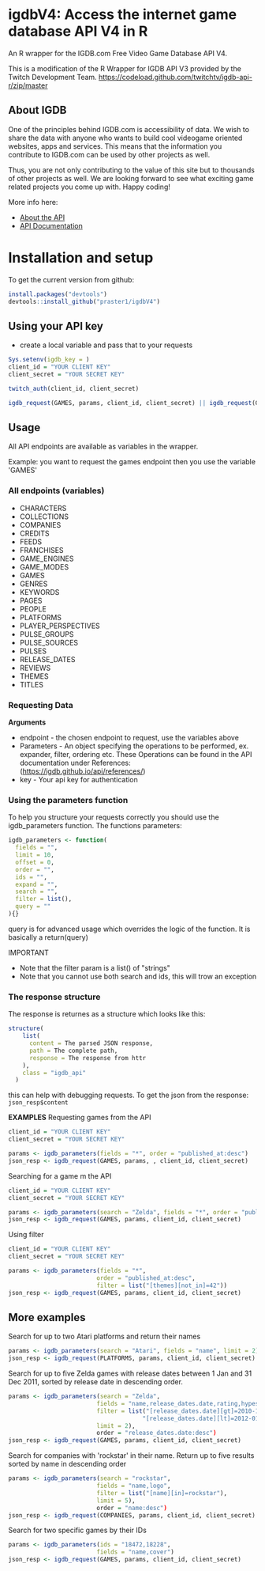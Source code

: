 # igdbV4: Access the internet game database API V4 in R
An R wrapper for the IGDB.com Free Video Game Database API V4.

This is a modification of the R Wrapper for IGDB API V3 provided by the Twitch Development Team.
https://codeload.github.com/twitchtv/igdb-api-r/zip/master

## About IGDB
One of the principles behind IGDB.com is accessibility of data. We wish to share the data with anyone who wants to build cool videogame oriented websites, apps and services. This means that the information you contribute to IGDB.com can be used by other projects as well.

Thus, you are not only contributing to the value of this site but to thousands of other projects as well. We are looking forward to see what exciting game related projects you come up with. Happy coding!

More info here:
* [About the API](https://www.igdb.com/api)
* [API Documentation](https://igdb.github.io/api/about/welcome/)

# Installation and setup
To get the current version from github:
``` R
install.packages("devtools")
devtools::install_github("praster1/igdbV4")
```

## Using your API key
* create a local variable and pass that to your requests
``` R
Sys.setenv(igdb_key = )
client_id = "YOUR CLIENT KEY"
client_secret = "YOUR SECRET KEY"

twitch_auth(client_id, client_secret)

igdb_request(GAMES, params, client_id, client_secret) || igdb_request(GAMES, params, client_id, client_secret)
```

## Usage
All API endpoints are available as variables in the wrapper.

Example: you want to request the games endpoint then you use the variable 'GAMES'
### All endpoints (variables)
* CHARACTERS
* COLLECTIONS
* COMPANIES
* CREDITS
* FEEDS
* FRANCHISES
* GAME_ENGINES
* GAME_MODES
* GAMES
* GENRES
* KEYWORDS
* PAGES
* PEOPLE
* PLATFORMS
* PLAYER_PERSPECTIVES
* PULSE_GROUPS
* PULSE_SOURCES
* PULSES
* RELEASE_DATES
* REVIEWS
* THEMES
* TITLES

### Requesting Data
__Arguments__
* endpoint - the chosen endpoint to request, use the variables above
* Parameters - An object specifying the operations to be performed, ex. expander, filter, ordering etc. These Operations can be found in the API documentation under References: (https://igdb.github.io/api/references/)
* key - Your api key for authentication

### Using the parameters function
To help you structure your requests correctly you should use the igdb_parameters function. The functions parameters:
``` R
igdb_parameters <- function(
  fields = "",
  limit = 10,
  offset = 0,
  order = "",
  ids = "",
  expand = "",
  search = "",
  filter = list(),
  query = ""
){}
```
query is for advanced usage which overrides the logic of the function. It is basically a return(query)

IMPORTANT
- Note that the filter param is a list() of "strings"
- Note that you cannot use both search and ids, this will trow an exception

### The response structure
The response is returnes as a structure which looks like this: 
``` R
structure(
    list(
      content = The parsed JSON response,
      path = The complete path,
      response = The response from httr
    ),
    class = "igdb_api"
  )
```
this can help with debugging requests. To get the json from the response: `json_resp$content`


__EXAMPLES__
Requesting games from the API
``` R
client_id = "YOUR CLIENT KEY"
client_secret = "YOUR SECRET KEY"

params <- igdb_parameters(fields = "*", order = "published_at:desc")
json_resp <- igdb_request(GAMES, params, , client_id, client_secret)
```
Searching for a game
m the API
``` R
client_id = "YOUR CLIENT KEY"
client_secret = "YOUR SECRET KEY"

params <- igdb_parameters(search = "Zelda", fields = "*", order = "published_at:desc")
json_resp <- igdb_request(GAMES, params, client_id, client_secret)
```
Using filter

``` R
client_id = "YOUR CLIENT KEY"
client_secret = "YOUR SECRET KEY"

params <- igdb_parameters(fields = "*", 
                         order = "published_at:desc", 
                         filter = list("[themes][not_in]=42"))
json_resp <- igdb_request(GAMES, params, client_id, client_secret)
```

## More examples
Search for up to two Atari platforms and return their names
```R
params <- igdb_parameters(search = "Atari", fields = "name", limit = 2)
json_resp <- igdb_request(PLATFORMS, params, client_id, client_secret)
```
Search for up to five Zelda games with release dates between 1 Jan and 31 Dec 2011, sorted by release date in descending order.
``` R
params <- igdb_parameters(search = "Zelda", 
                         fields = "name,release_dates.date,rating,hypes,cover", 
                         filter = list("[release_dates.date][gt]=2010-12-31", 
                                      "[release_dates.date][lt]=2012-01-01"),
                         limit = 2),
                         order = "release_dates.date:desc")
json_resp <- igdb_request(GAMES, params, client_id, client_secret)
```
Search for companies with 'rockstar' in their name. Return up to five results sorted by name in descending order
``` R
params <- igdb_parameters(search = "rockstar", 
                         fields = "name,logo", 
                         filter = list("[name][in]=rockstar"),
                         limit = 5),
                         order = "name:desc")
json_resp <- igdb_request(COMPANIES, params, client_id, client_secret)
```

Search for two specific games by their IDs
``` R
params <- igdb_parameters(ids = "18472,18228", 
                         fields = "name,cover")
json_resp <- igdb_request(GAMES, params, client_id, client_secret)
```
